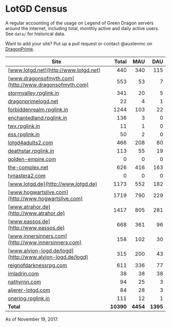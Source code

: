 # LotGD Census
A regular accounting of the usage on Legend of Green Dragon servers around the internet, including total, monthly active and daily active users. See `data/` for historical data.

Want to add your site? Put up a pull request or contact @austenmc on [DragonPrime](http://dragonprime.net).


Site | Total | MAU | DAU
--- | ---:| ---:| ---:
[www.lotgd.net](http://www.lotgd.net)|440|340|115
[www.dragonsofmyth.com](http://www.dragonsofmyth.com)|553|53|7
[stormvalley.rpglink.in](http://stormvalley.rpglink.in)|341|20|5
[dragonprimelogd.net](http://dragonprimelogd.net)|22|4|1
[forbiddenrealm.rpglink.in](http://forbiddenrealm.rpglink.in)|1244|103|22
[enchantedland.rpglink.in](http://enchantedland.rpglink.in)|136|3|0
[twx.rpglink.in](http://twx.rpglink.in)|11|1|0
[ess.rpglink.in](http://ess.rpglink.in)|50|2|0
[lotgd4adults2.com](http://lotgd4adults2.com)|466|208|80
[deathstar.rpglink.in](http://deathstar.rpglink.in)|113|55|19
[golden-empire.com](http://golden-empire.com)|0|0|0
[the-complex.net](http://the-complex.net)|626|416|163
[tynastera2.com](http://tynastera2.com)|0|0|0
[www.lotgd.de](http://www.lotgd.de)|1173|552|182
[www.hogwartslive.com](http://www.hogwartslive.com)|1719|790|229
[www.atrahor.de](http://www.atrahor.de)|1417|805|281
[www.eassos.de](http://www.eassos.de)|668|361|96
[www.innersinners.com](http://www.innersinners.com)|158|102|30
[www.alvion-logd.de/logd](http://www.alvion-logd.de/logd)|315|200|43
[reignofdarknessrpg.com](http://reignofdarknessrpg.com)|611|336|77
[imladrin.com](http://imladrin.com)|38|38|38
[nathyrnn.com](http://nathyrnn.com)|94|25|3
[aljerer-lotgd.com](http://aljerer-lotgd.com)|84|28|3
[onering.rpglink.in](http://onering.rpglink.in)|111|12|1
**Total**|**10390**|**4454**|**1395**

As of November 19, 2017.
